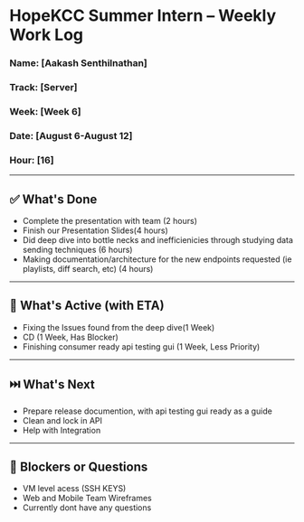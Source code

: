 # HopeKCC Summer Intern – Weekly Work Log

### Name: [Aakash Senthilnathan]
### Track: [Server]
### Week: [Week 6]
### Date: [August 6-August 12]
### Hour: [16]

---

## ✅ What's Done
- Complete the presentation with team (2 hours)
- Finish our Presentation Slides(4 hours)
- Did deep dive into bottle necks and inefficienicies through studying data sending techniques (6 hours)
- Making documentation/architecture for the new endpoints requested (ie playlists, diff search, etc) (4 hours)
---

## 🔄 What's Active (with ETA)
- Fixing the Issues found from the deep dive(1 Week)
- CD (1 Week, Has Blocker)
- Finishing consumer ready api testing gui (1 Week, Less Priority)
---

## ⏭️ What's Next
- Prepare release documention, with api testing gui ready as a guide
- Clean and lock in API
- Help with Integration

---

## 🛑 Blockers or Questions
- VM level acess (SSH KEYS)
- Web and Mobile Team Wireframes
- Currently dont have any questions


